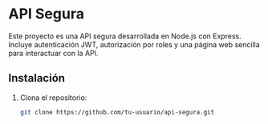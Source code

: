 # API Segura

Este proyecto es una API segura desarrollada en Node.js con Express. Incluye autenticación JWT, autorización por roles y una página web sencilla para interactuar con la API.

## Instalación

1. Clona el repositorio:
   ```bash
   git clone https://github.com/tu-usuario/api-segura.git